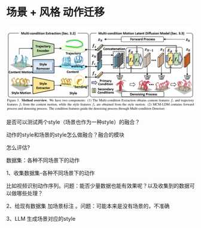 # 场景 + 风格 动作迁移



![image-20250526182519153](assets/image-20250526182519153.png)



是否可以测试两个style（场景也作为一种style）的融合？



动作的style和场景的style怎么做融合？融合的模块



怎么评估?



数据集：各种不同场景下的动作

1、收集数据集-各种不同场景下的动作

​	比如视频识别动作序列。问题：能否少量数据也能有效果呢？以及收集到的数据可以做哪些处理？

2、给现有数据集 加场景标注 。问题：可能本来是没有场景的，不准确

3、LLM 生成场景对应的style